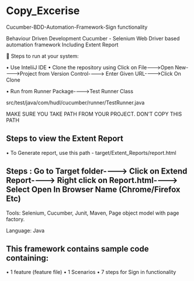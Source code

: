 # Copy_Excerise

Cucumber-BDD-Automation-Framework-Sign  functionality

Behaviour Driven Development Cucumber - Selenium Web Driver based automation framework Including Extent Report

 Steps to run at your system:

• Use InteliiJ IDE • Clone the repository using Click on File--->Open New---->Project from Version Control----> Enter Given URL---->Click On Clone

• Run from Runner Package---->Test Runner Class 

src/test/java/com/hudl/cucumber/runner/TestRunner.java 

MAKE SURE YOU TAKE PATH FROM YOUR PROJECT. DON’T COPY THIS PATH

## Steps to view the Extent Report

• To Generate report, use this path - target/Extent_Reports/report.html

## Steps : Go to Target folder----> Click on Extend Report----> Right click on Report.html----> Select Open In Browser Name (Chrome/Firefox Etc)

Tools: Selenium, Cucumber, Junit, Maven, Page object model with page factory.

Language: Java

## This framework contains sample code containing:

• 1 feature (feature file) • 1 Scenarios • 7 steps for Sign in functionality 
